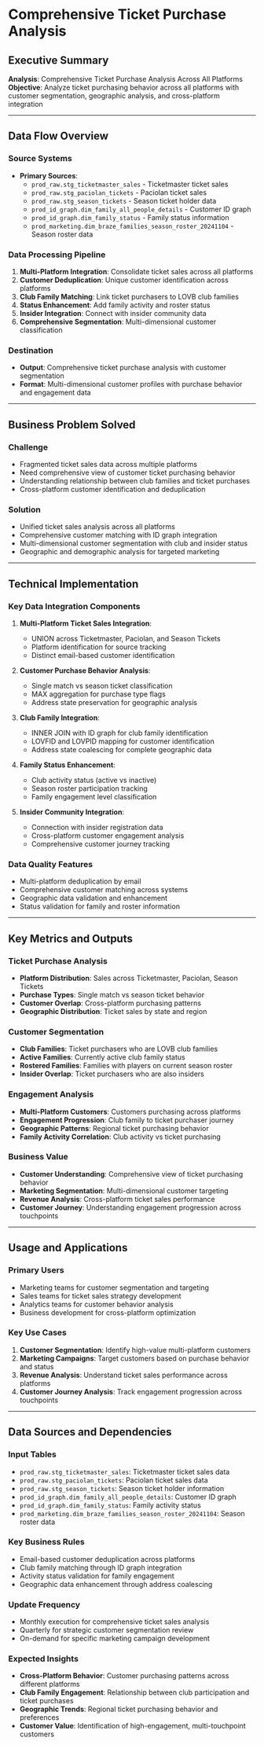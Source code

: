 # Comprehensive Ticket Purchase Analysis

## Executive Summary

**Analysis**: Comprehensive Ticket Purchase Analysis Across All Platforms  
**Objective**: Analyze ticket purchasing behavior across all platforms with customer segmentation, geographic analysis, and cross-platform integration

---

## Data Flow Overview

### Source Systems
- **Primary Sources**: 
  - `prod_raw.stg_ticketmaster_sales` - Ticketmaster ticket sales
  - `prod_raw.stg_paciolan_tickets` - Paciolan ticket sales
  - `prod_raw.stg_season_tickets` - Season ticket holder data
  - `prod_id_graph.dim_family_all_people_details` - Customer ID graph
  - `prod_id_graph.dim_family_status` - Family status information
  - `prod_marketing.dim_braze_families_season_roster_20241104` - Season roster data

### Data Processing Pipeline
1. **Multi-Platform Integration**: Consolidate ticket sales across all platforms
2. **Customer Deduplication**: Unique customer identification across platforms
3. **Club Family Matching**: Link ticket purchasers to LOVB club families
4. **Status Enhancement**: Add family activity and roster status
5. **Insider Integration**: Connect with insider community data
6. **Comprehensive Segmentation**: Multi-dimensional customer classification

### Destination
- **Output**: Comprehensive ticket purchase analysis with customer segmentation
- **Format**: Multi-dimensional customer profiles with purchase behavior and engagement data

---

## Business Problem Solved

### Challenge
- Fragmented ticket sales data across multiple platforms
- Need comprehensive view of customer ticket purchasing behavior
- Understanding relationship between club families and ticket purchases
- Cross-platform customer identification and deduplication

### Solution
- Unified ticket sales analysis across all platforms
- Comprehensive customer matching with ID graph integration
- Multi-dimensional customer segmentation with club and insider status
- Geographic and demographic analysis for targeted marketing

---

## Technical Implementation

### Key Data Integration Components

1. **Multi-Platform Ticket Sales Integration**:
   - UNION across Ticketmaster, Paciolan, and Season Tickets
   - Platform identification for source tracking
   - Distinct email-based customer identification

2. **Customer Purchase Behavior Analysis**:
   - Single match vs season ticket classification
   - MAX aggregation for purchase type flags
   - Address state preservation for geographic analysis

3. **Club Family Integration**:
   - INNER JOIN with ID graph for club family identification
   - LOVFID and LOVPID mapping for customer identification
   - Address state coalescing for complete geographic data

4. **Family Status Enhancement**:
   - Club activity status (active vs inactive)
   - Season roster participation tracking
   - Family engagement level classification

5. **Insider Community Integration**:
   - Connection with insider registration data
   - Cross-platform customer engagement analysis
   - Comprehensive customer journey tracking

### Data Quality Features
- Multi-platform deduplication by email
- Comprehensive customer matching across systems
- Geographic data validation and enhancement
- Status validation for family and roster information

---

## Key Metrics and Outputs

### Ticket Purchase Analysis
- **Platform Distribution**: Sales across Ticketmaster, Paciolan, Season Tickets
- **Purchase Types**: Single match vs season ticket behavior
- **Customer Overlap**: Cross-platform purchasing patterns
- **Geographic Distribution**: Ticket sales by state and region

### Customer Segmentation
- **Club Families**: Ticket purchasers who are LOVB club families
- **Active Families**: Currently active club family status
- **Rostered Families**: Families with players on current season roster
- **Insider Overlap**: Ticket purchasers who are also insiders

### Engagement Analysis
- **Multi-Platform Customers**: Customers purchasing across platforms
- **Engagement Progression**: Club family to ticket purchaser journey
- **Geographic Patterns**: Regional ticket purchasing behavior
- **Family Activity Correlation**: Club activity vs ticket purchasing

### Business Value
- **Customer Understanding**: Comprehensive view of ticket purchasing behavior
- **Marketing Segmentation**: Multi-dimensional customer targeting
- **Revenue Analysis**: Cross-platform ticket sales performance
- **Customer Journey**: Understanding engagement progression across touchpoints

---

## Usage and Applications

### Primary Users
- Marketing teams for customer segmentation and targeting
- Sales teams for ticket sales strategy development
- Analytics teams for customer behavior analysis
- Business development for cross-platform optimization

### Key Use Cases
1. **Customer Segmentation**: Identify high-value multi-platform customers
2. **Marketing Campaigns**: Target customers based on purchase behavior and status
3. **Revenue Analysis**: Understand ticket sales performance across platforms
4. **Customer Journey Analysis**: Track engagement progression across touchpoints

---

## Data Sources and Dependencies

### Input Tables
- `prod_raw.stg_ticketmaster_sales`: Ticketmaster ticket sales data
- `prod_raw.stg_paciolan_tickets`: Paciolan ticket sales data
- `prod_raw.stg_season_tickets`: Season ticket holder information
- `prod_id_graph.dim_family_all_people_details`: Customer ID graph
- `prod_id_graph.dim_family_status`: Family activity status
- `prod_marketing.dim_braze_families_season_roster_20241104`: Season roster data

### Key Business Rules
- Email-based customer deduplication across platforms
- Club family matching through ID graph integration
- Activity status validation for family engagement
- Geographic data enhancement through address coalescing

### Update Frequency
- Monthly execution for comprehensive ticket sales analysis
- Quarterly for strategic customer segmentation review
- On-demand for specific marketing campaign development

### Expected Insights
- **Cross-Platform Behavior**: Customer purchasing patterns across different platforms
- **Club Family Engagement**: Relationship between club participation and ticket purchases
- **Geographic Trends**: Regional ticket purchasing behavior and preferences
- **Customer Value**: Identification of high-engagement, multi-touchpoint customers
